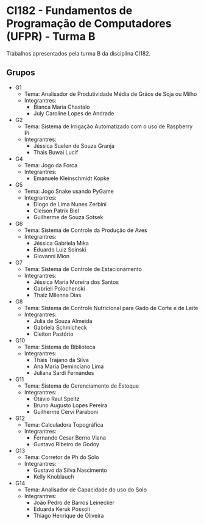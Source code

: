 # CI182 - Fundamentos de Programação de Computadores (UFPR) - Turma B

Trabalhos apresentados pela turma B da disciplina CI182.

## Grupos
- G1
	- Tema: Analisador de Produtividade Média de Grãos de Soja ou Milho
	- Integrantres:
	    - Bianca Maria Chastalo
	    - July Caroline Lopes de Andrade
- G2
	- Tema: Sistema de Irrigação Automatizado com o uso de Raspberry Pi
	- Integrantres:
	    - Jéssica Suelen de Souza Granja
	    - Thais Buwai Lucif
- G4
	- Tema: Jogo da Forca
	- Integrantres:
	    - Emanuele Kleinschmidt Kopke
- G5
	- Tema: Jogo Snake usando PyGame
	- Integrantres:
	    - Diogo de Lima Nunes Zerbini
	    - Cleison Patrik Biel
	    - Guilherme de Souza Sotsek
- G6
	- Tema: Sistema de Controle da Produção de Aves
	- Integrantres:
	    - Jéssica Gabriela Mika
	    - Eduardo Luiz Soinski
	    - Giovanni Mion
- G7
	- Tema: Sistema de Controle de Estacionamento
	- Integrantres:
	    - Jéssica Maria Moreira dos Santos
	    - Gabrieli Polochenski
	    - Thaiz Milenna Dias
- G8
	- Tema: Sistema de Controle Nutricional para Gado de Corte e de Leite
	- Integrantres:
	    - Julia de Souza Almeida
	    - Gabriela Schmicheck
	    - Cleiton Pastório
- G10
	- Tema: Sistema de Biblioteca
	- Integrantres:
	    - Thais Trajano da Silva
	    - Ana Maria Deminciano Lima
	    - Juliana Sardi Fernandes
- G11
	- Tema: Sistema de Gerenciamento de Estoque
	- Integrantres:
	    - Otávio Raul Speltz
	    - Bruno Augusto Lopes Pereira
	    - Guilherme Cervi Paraboni
- G12
	- Tema: Calculadora Topográfica
	- Integrantres:
	    - Fernando Cesar Berno Viana
	    - Gustavo Ribeiro de Godoy
- G13
	- Tema: Corretor de Ph do Solo
	- Integrantres:
	    - Gustavo da Silva Nascimento
	    - Kelly Knoblauch
- G14
	- Tema: Analisador de Capacidade do uso do Solo
	- Integrantres:
	    - João Pedro de Barros Leinecker
	    - Eduarda Keruk Possoli
	    - Thiago Henrique de Oliveira